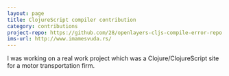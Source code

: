 ```yaml
---
layout: page
title: ClojureScript compiler contribution
category: contributions
project-repo: https://github.com/28/openlayers-cljs-compile-error-repo
ims-url: http://www.imamesvuda.rs/
---
```


I was working on a real work project which was a Clojure/ClojureScript site for
a motor transportation firm.
